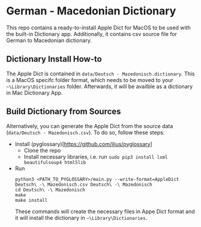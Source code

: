 # German - Macedonian Dictionary

This repo contains a ready-to-install Apple Dict for MacOS to be used with the built-in Dictionary app. Additionally, it contains csv source file for German to Macedonian dictionary.

## Dictionary Install How-to
The Apple Dict is contained in `data/Deutsch - Mazedonisch.dictionary`. This is a MacOS specifc folder format, which needs to be moved to your `~\Library\Dictionaries` folder. Afterwards, it will be availble as a dictionary in Mac Dictionary App. 

## Build Dictionary from Sources
Alternatively, you can generate the Apple Dict from the source data (`data/Deutsch - Mazedonisch.csv`). To do so, follow these steps:
* Install (pyglossary)[https://github.com/ilius/pyglossary]
  * Clone the repo
  * Install necessary libraries, i.e. run `sudo pip3 install lxml beautifulsoup4 html5lib`
* Run
    ```
    python3 <PATH_TO_PYGLOSSARY>/main.py --write-format=AppleDict Deutsch\ -\ Mazedonisch.csv Deutsch\ -\ Mazedonisch
    cd Deutsch\ -\ Mazedonisch
    make
    make install
    ```
    These commands will create the necessary files in Appe Dict format and it will install the dictionary in `~\Library\Dictionaries`.